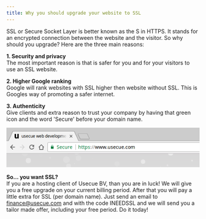```yaml
---
title: Why you should upgrade your website to SSL
---
```



SSL or Secure Socket Layer is better known as the S in HTTPS. It stands for an encrypted connection between the website and the visitor. So why should you upgrade? Here are the three main reasons:

**1. Security and privacy**
<br>The most important reason is that is safer for you and for your visitors to use an SSL website.

**2. Higher Google ranking**
<br>Google will rank websites with SSL higher then website without SSL. This is Googles way of promoting a safer internet.

**3. Authenticity**
<br>Give clients and extra reason to trust your company by having that green icon and the word 'Secure' before your domain name.

![](/uploads/versions/secure2---x----565-116x---.png)

**So… you want SSL?**
<br>If you are a hosting client of Usecue BV, than you are in luck! We will give you a free upgrade on your current billing period. After that you will pay a little extra for SSL (per domain name). Just send an email to finance@usecue.com and with the code INEEDSSL and we will send you a tailor made offer, including your free period. Do it today!